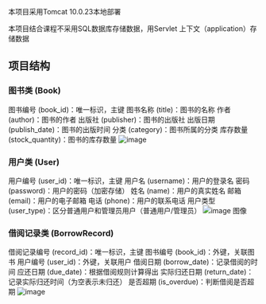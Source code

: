 本项目采用Tomcat 10.0.23本地部署

本项目结合课程不采用SQL数据库存储数据，用Servlet 上下文（application）存储数据

## 项目结构
### 图书类 (Book)
图书编号 (book_id)：唯一标识，主键
图书名称 (title)：图书的名称
作者 (author)：图书的作者
出版社 (publisher)：图书的出版社
出版日期 (publish_date)：图书的出版时间
分类 (category)：图书所属的分类
库存数量 (stock_quantity)：图书的库存数量
![image](https://github.com/user-attachments/assets/1b25b46e-492a-44ff-a404-86e0ce951c58)


### 用户类 (User)
用户编号 (user_id)：唯一标识，主键
用户名 (username)：用户的登录名
密码 (password)：用户的密码（加密存储）
姓名 (name)：用户的真实姓名
邮箱 (email)：用户的电子邮箱
电话 (phone)：用户的联系电话
用户类型 (user_type)：区分普通用户和管理员用户（普通用户/管理员）
![image   图像](https://github.com/user-attachments/assets/671206aa-aa04-4762-b3f0-634befd87f3c)

### 借阅记录类 (BorrowRecord)
借阅记录编号 (record_id)：唯一标识，主键
图书编号 (book_id)：外键，关联图书
用户编号 (user_id)：外键，关联用户
借阅日期 (borrow_date)：记录借阅的时间
应还日期 (due_date)：根据借阅规则计算得出
实际归还日期 (return_date)：记录实际归还时间（为空表示未归还）
是否超期 (is_overdue)：判断借阅是否超期
![image](https://github.com/user-attachments/assets/cbd23e60-e32c-4e79-9b81-36cfaeb1e118)

